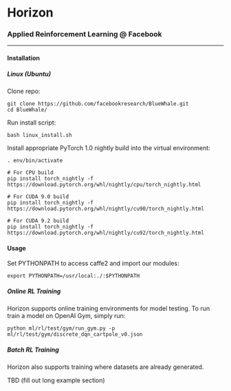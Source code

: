 # Horizon
### Applied Reinforcement Learning @ Facebook
---

#### Installation

##### Linux (Ubuntu)

Clone repo:
```
git clone https://github.com/facebookresearch/BlueWhale.git
cd BlueWhale/
```
Run install script:
```
bash linux_install.sh
```

Install appropriate PyTorch 1.0 nightly build into the virtual environment:
```
. env/bin/activate

# For CPU build
pip install torch_nightly -f https://download.pytorch.org/whl/nightly/cpu/torch_nightly.html

# For CUDA 9.0 build
pip install torch_nightly -f https://download.pytorch.org/whl/nightly/cu90/torch_nightly.html

# For CUDA 9.2 build
pip install torch_nightly -f https://download.pytorch.org/whl/nightly/cu92/torch_nightly.html
```

#### Usage

Set PYTHONPATH to access caffe2 and import our modules:
```
export PYTHONPATH=/usr/local:./:$PYTHONPATH
```

##### Online RL Training
Horizon supports online training environments for model testing. To run train a model on OpenAI Gym, simply run:
```
python ml/rl/test/gym/run_gym.py -p ml/rl/test/gym/discrete_dqn_cartpole_v0.json
```

##### Batch RL Training
Horizon also supports training where datasets are already generated.

TBD (fill out long example section)
